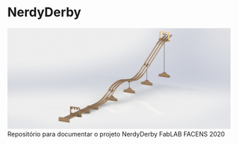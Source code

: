 # NerdyDerby
![alt text](https://github.com/FabLAB-FACENS/NerdyDerby/blob/develop/3D%20e%202D%20da%20pista/Panoramica%20Frontal.JPG?raw=true)
Repositório para documentar o projeto NerdyDerby FabLAB FACENS 2020

